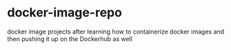 # docker-image-repo
docker image projects after learning how to containerize docker images and then pushing it up on the Dockerhub as well
